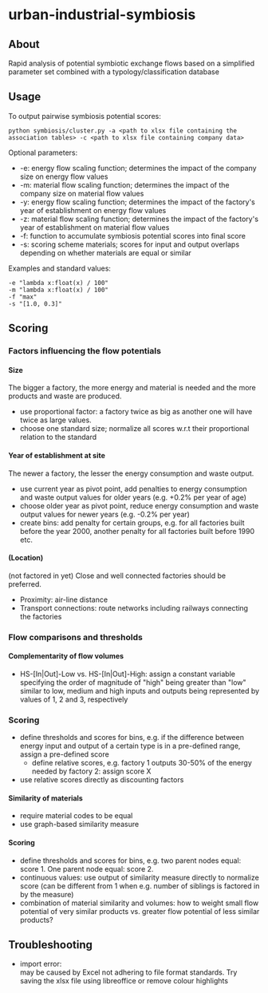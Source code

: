 # urban-industrial-symbiosis

## About
Rapid analysis of potential symbiotic exchange flows based on a simplified parameter set combined with a typology/classification database


## Usage
To output pairwise symbiosis potential scores:
```
python symbiosis/cluster.py -a <path to xlsx file containing the association tables> -c <path to xlsx file containing company data> 
```

Optional parameters:
*  -e: energy flow scaling function; determines the impact of the company size on energy flow values
*  -m: material flow scaling function; determines the impact of the company size on material flow values
*  -y: energy flow scaling function; determines the impact of the factory's year of establishment on energy flow values
*  -z: material flow scaling function; determines the impact of the factory's year of establishment on material flow values
*  -f: function to accumulate symbiosis potential scores into final score
*  -s: scoring scheme materials; scores for input and output overlaps depending on whether materials are equal or similar

Examples and standard values:
```
-e "lambda x:float(x) / 100"
-m "lambda x:float(x) / 100"
-f "max"
-s "[1.0, 0.3]"  
```

## Scoring

### Factors influencing the flow potentials

#### Size
The bigger a factory, the more energy and material is needed and the more products and waste are produced.
* use proportional factor: a factory twice as big as another one will have twice as large values. 
* choose one standard size; normalize all scores w.r.t their proportional relation to the standard

#### Year of establishment at site
The newer a factory, the lesser the energy consumption and waste output. 
*  use current year as pivot point, add penalties to energy consumption and waste output values for older years (e.g. +0.2% per year of age)
*  choose older year as pivot point, reduce energy consumption and waste output values for newer years (e.g. -0.2% per year)
*  create bins: add penalty for certain groups, e.g. for all factories built before the year 2000, another penalty for all factories built before 1990 etc.

#### (Location)
(not factored in yet)
Close and well connected factories should be preferred.
*  Proximity: air-line distance
*  Transport connections: route networks including railways connecting the factories

### Flow comparisons and thresholds

#### Complementarity of flow volumes
*  HS-[In|Out]-Low vs. HS-[In|Out]-High: assign a constant variable specifying the order of magnitude of "high" being greater than "low" similar to low, medium and high inputs and outputs being represented by values of 1, 2 and 3, respectively

### Scoring
*  define thresholds and scores for bins, e.g. if the difference between energy input and output of a certain type is in a pre-defined range, assign a pre-defined score
    *  define relative scores, e.g. factory 1 outputs 30-50% of the energy needed by factory 2: assign score X
*  use relative scores directly as discounting factors

#### Similarity of materials
*  require material codes to be equal
*  use graph-based similarity measure 

#### Scoring
*  define thresholds and scores for bins, e.g. two parent nodes equal: score 1. One parent node equal: score 2. 
*  continuous values: use output of similarity measure directly to normalize score (can be different from 1 when e.g. number of siblings is factored in by the measure)
*  combination of material similarity and volumes: how to weight small flow potential of very similar products vs. greater flow potential of less similar products?

## Troubleshooting
*  import error:  
   may be caused by Excel not adhering to file format standards. Try saving the xlsx file using libreoffice or remove colour highlights
